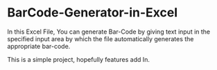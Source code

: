 # BarCode-Generator-in-Excel
In this Excel File, You can generate Bar-Code by giving text input in the specified input area by which the file automatically generates the appropriate bar-code.

This is a simple project, hopefully features add In.

